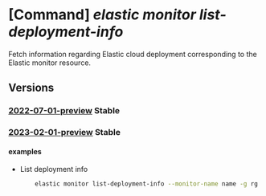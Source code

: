 # [Command] _elastic monitor list-deployment-info_

Fetch information regarding Elastic cloud deployment corresponding to                                the Elastic monitor resource.

## Versions

### [2022-07-01-preview](/Resources/mgmt-plane/L3N1YnNjcmlwdGlvbnMve30vcmVzb3VyY2Vncm91cHMve30vcHJvdmlkZXJzL21pY3Jvc29mdC5lbGFzdGljL21vbml0b3JzL3t9L2xpc3RkZXBsb3ltZW50aW5mbw==/2022-07-01-preview.xml) **Stable**

<!-- mgmt-plane /subscriptions/{}/resourcegroups/{}/providers/microsoft.elastic/monitors/{}/listdeploymentinfo 2022-07-01-preview -->

### [2023-02-01-preview](/Resources/mgmt-plane/L3N1YnNjcmlwdGlvbnMve30vcmVzb3VyY2Vncm91cHMve30vcHJvdmlkZXJzL21pY3Jvc29mdC5lbGFzdGljL21vbml0b3JzL3t9L2xpc3RkZXBsb3ltZW50aW5mbw==/2023-02-01-preview.xml) **Stable**

<!-- mgmt-plane /subscriptions/{}/resourcegroups/{}/providers/microsoft.elastic/monitors/{}/listdeploymentinfo 2023-02-01-preview -->

#### examples

- List deployment info
    ```bash
        elastic monitor list-deployment-info --monitor-name name -g rg
    ```
